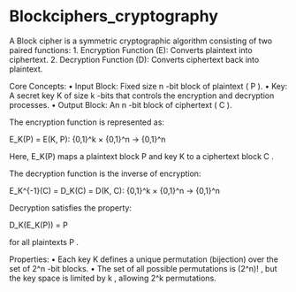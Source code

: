 # Blockciphers_cryptography
A Block cipher is a symmetric cryptographic algorithm consisting of two paired functions:
	1.	Encryption Function (E): Converts plaintext into ciphertext.
	2.	Decryption Function (D): Converts ciphertext back into plaintext.

Core Concepts:
	•	Input Block: Fixed size  n -bit block of plaintext ( P ).
	•	Key: A secret key  K  of size  k -bits that controls the encryption and decryption processes.
	•	Output Block: An  n -bit block of ciphertext ( C ).

The encryption function is represented as:

E_K(P) = E(K, P): {0,1}^k × {0,1}^n → {0,1}^n

Here,  E_K(P)  maps a plaintext block  P  and key  K  to a ciphertext block  C .

The decryption function is the inverse of encryption:

E_K^{-1}(C) = D_K(C) = D(K, C): {0,1}^k × {0,1}^n → {0,1}^n

Decryption satisfies the property:

D_K(E_K(P)) = P

for all plaintexts  P .

Properties:
	•	Each key  K  defines a unique permutation (bijection) over the set of  2^n -bit blocks.
	•	The set of all possible permutations is  (2^n)! , but the key space is limited by  k , allowing  2^k  permutations.

